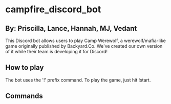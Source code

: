 # campfire_discord_bot
## By: Priscilla, Lance, Hannah, MJ, Vedant

This Discord bot allows users to play Camp Werewolf, a werewolf/mafia-like game originally published by Backyard.Co. We've created our own version of it while their team is developing it for Discord!

## How to play
The bot uses the '!' prefix command. To play the game, just hit !start.

## Commands

